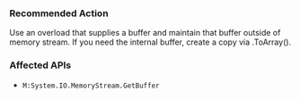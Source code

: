 ### Recommended Action
Use an overload that supplies a buffer and maintain that buffer outside of memory stream.   If you need the internal buffer, create a copy via .ToArray().

### Affected APIs
* `M:System.IO.MemoryStream.GetBuffer`
